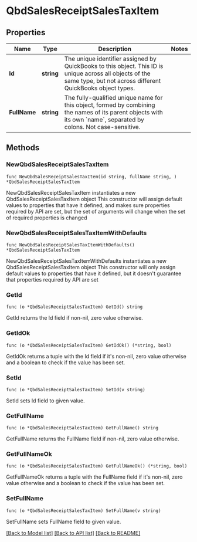 # QbdSalesReceiptSalesTaxItem

## Properties

Name | Type | Description | Notes
------------ | ------------- | ------------- | -------------
**Id** | **string** | The unique identifier assigned by QuickBooks to this object. This ID is unique across all objects of the same type, but not across different QuickBooks object types. | 
**FullName** | **string** | The fully-qualified unique name for this object, formed by combining the names of its parent objects with its own &#x60;name&#x60;, separated by colons. Not case-sensitive. | 

## Methods

### NewQbdSalesReceiptSalesTaxItem

`func NewQbdSalesReceiptSalesTaxItem(id string, fullName string, ) *QbdSalesReceiptSalesTaxItem`

NewQbdSalesReceiptSalesTaxItem instantiates a new QbdSalesReceiptSalesTaxItem object
This constructor will assign default values to properties that have it defined,
and makes sure properties required by API are set, but the set of arguments
will change when the set of required properties is changed

### NewQbdSalesReceiptSalesTaxItemWithDefaults

`func NewQbdSalesReceiptSalesTaxItemWithDefaults() *QbdSalesReceiptSalesTaxItem`

NewQbdSalesReceiptSalesTaxItemWithDefaults instantiates a new QbdSalesReceiptSalesTaxItem object
This constructor will only assign default values to properties that have it defined,
but it doesn't guarantee that properties required by API are set

### GetId

`func (o *QbdSalesReceiptSalesTaxItem) GetId() string`

GetId returns the Id field if non-nil, zero value otherwise.

### GetIdOk

`func (o *QbdSalesReceiptSalesTaxItem) GetIdOk() (*string, bool)`

GetIdOk returns a tuple with the Id field if it's non-nil, zero value otherwise
and a boolean to check if the value has been set.

### SetId

`func (o *QbdSalesReceiptSalesTaxItem) SetId(v string)`

SetId sets Id field to given value.


### GetFullName

`func (o *QbdSalesReceiptSalesTaxItem) GetFullName() string`

GetFullName returns the FullName field if non-nil, zero value otherwise.

### GetFullNameOk

`func (o *QbdSalesReceiptSalesTaxItem) GetFullNameOk() (*string, bool)`

GetFullNameOk returns a tuple with the FullName field if it's non-nil, zero value otherwise
and a boolean to check if the value has been set.

### SetFullName

`func (o *QbdSalesReceiptSalesTaxItem) SetFullName(v string)`

SetFullName sets FullName field to given value.



[[Back to Model list]](../README.md#documentation-for-models) [[Back to API list]](../README.md#documentation-for-api-endpoints) [[Back to README]](../README.md)


